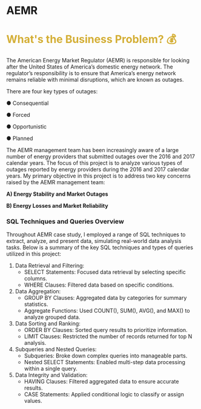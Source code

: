 # AEMR
<h1 style="color:#D4AF37"> What's the Business Problem? 💰</h1>

The American Energy Market Regulator (AEMR) is responsible for looking after the United States of America’s domestic energy network. The regulator’s responsibility is to ensure that America’s energy network remains reliable with minimal disruptions, which are known as outages. 

There are four key types of outages:

● Consequential

● Forced 

● Opportunistic 

● Planned 

The AEMR management team has been increasingly aware of a large number of energy providers that submitted outages over the 2016 and 2017 calendar years. The focus of this project is to analyze various types of outages reported by energy providers during the 2016 and 2017 calendar years. My primary objective in this project is to address two key concerns raised by the AEMR management team:

<b> A) Energy Stability and Market Outages
    <p>
B) Energy Losses and Market Reliability </b>

### SQL Techniques and Queries Overview
Throughout AEMR case study, I employed a range of SQL techniques to extract, analyze, and present data, simulating real-world data analysis tasks. Below is a summary of the key SQL techniques and types of queries utilized in this project:

1. Data Retrieval and Filtering:
    * SELECT Statements: Focused data retrieval by selecting specific columns.
    * WHERE Clauses: Filtered data based on specific conditions.
2. Data Aggregation:
    * GROUP BY Clauses: Aggregated data by categories for summary statistics.
    * Aggregate Functions: Used COUNT(), SUM(), AVG(), and MAX() to analyze grouped data.
3. Data Sorting and Ranking:
    * ORDER BY Clauses: Sorted query results to prioritize information.
    * LIMIT Clauses: Restricted the number of records returned for top N analysis.
4. Subqueries and Nested Queries:
    * Subqueries: Broke down complex queries into manageable parts.
    * Nested SELECT Statements: Enabled multi-step data processing within a single query.
5. Data Integrity and Validation:
    * HAVING Clauses: Filtered aggregated data to ensure accurate results.
    * CASE Statements: Applied conditional logic to classify or assign values.
